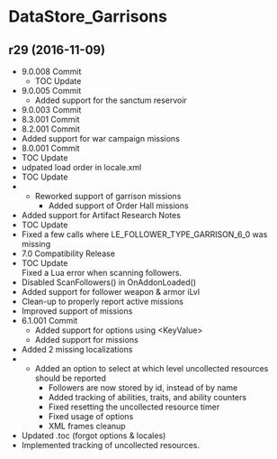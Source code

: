 # DataStore_Garrisons

## r29 (2016-11-09)

- 9.0.008 Commit  
    - TOC Update  
- 9.0.005 Commit  
    - Added support for the sanctum reservoir  
- 9.0.003 Commit  
- 8.3.001 Commit  
- 8.2.001 Commit  
- Added support for war campaign missions  
- 8.0.001 Commit  
- TOC Update  
- udpated load order in locale.xml  
- TOC Update  
- - Reworked support of garrison missions  
    - Added support of Order Hall missions  
- Added support for Artifact Research Notes  
- TOC Update  
- Fixed a few calls where LE\_FOLLOWER\_TYPE\_GARRISON\_6_0 was missing  
- 7.0 Compatibility Release  
- TOC Update  
    Fixed a Lua error when scanning followers.  
- Disabled ScanFollowers() in OnAddonLoaded()  
- Added support for follower weapon &amp; armor iLvl  
- Clean-up to properly report active missions  
- Improved support of missions  
- 6.1.001 Commit  
    - Added support for options using &lt;KeyValue&gt;  
    - Added support for missions  
- Added 2 missing localizations  
- - Added an option to select at which level uncollected resources should be reported  
    - Followers are now stored by id, instead of by name  
    - Added tracking of abilities, traits, and ability counters  
    - Fixed resetting the uncollected resource timer  
    - Fixed usage of options  
    - XML frames cleanup  
- Updated .toc (forgot options &amp; locales)  
- Implemented tracking of uncollected resources.  
